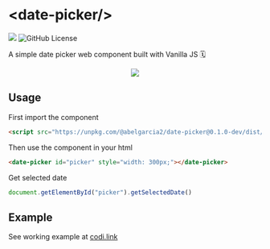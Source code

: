 # &lt;date-picker/&gt;

[<img src='https://img.shields.io/badge/dynamic/json?url=https%3A%2F%2Fraw.githubusercontent.com%2Fabelgarcia2%2Fdate-picker%2Fmaster%2Fpackage.json&query=version&style=plastic&logo=npm&label=npm&color=ef953b'/>](https://www.npmjs.com/package/@abelgarcia2/date-picker)
![GitHub License](https://img.shields.io/github/license/abelgarcia2/date-picker?style=plastic&color=ef953b)

A simple date picker web component built with Vanilla JS 🗓️

<div align='center'>
    <img src='https://pixeldrain.com/api/file/pXgJBCxn'/>
</div>

## Usage
First import the component
```html
<script src="https://unpkg.com/@abelgarcia2/date-picker@0.1.0-dev/dist/bundle.min.js"></script>
```

Then use the component in your html
```html
<date-picker id="picker" style="width: 300px;"></date-picker>
```

Get selected date
```js
document.getElementById("picker").getSelectedDate()
```


## Example
See working example at [codi.link](https://codi.link/PGRhdGUtcGlja2VyIGlkPSJwaWNrZXIiIHN0eWxlPSJ3aWR0aDogMzAwcHg7Ij48L2RhdGUtcGlja2VyPgo8YnIvPgo8YnV0dG9uIGlkPSJnZXQtZGF0ZSI+R2V0IGRhdGU8L2J1dHRvbj4KPHNwYW4+U2VsZWN0ZWQgZGF0ZSBpczogPC9zcGFuPjxzcGFuIGlkPSJzZWxlY3RlZC1kYXRlIj48L3NwYW4+Cgo8c2NyaXB0IHNyYz0iaHR0cHM6Ly91bnBrZy5jb20vQGFiZWxnYXJjaWEyL2RhdGUtcGlja2VyQDAuMS4wLWRldi9kaXN0L2J1bmRsZS5taW4uanMiPjwvc2NyaXB0Pg==||ZG9jdW1lbnQuZ2V0RWxlbWVudEJ5SWQoJ2dldC1kYXRlJykuYWRkRXZlbnRMaXN0ZW5lcignY2xpY2snLCAoKSA9PiB7CiAgbGV0IGRhdGUgPSBkb2N1bWVudC5nZXRFbGVtZW50QnlJZCgncGlja2VyJykuZ2V0U2VsZWN0ZWREYXRlKCk7CiAgZG9jdW1lbnQuZ2V0RWxlbWVudEJ5SWQoJ3NlbGVjdGVkLWRhdGUnKS50ZXh0Q29udGVudCA9IGRhdGUudG9EYXRlU3RyaW5nKCk7Cn0pOw==)
